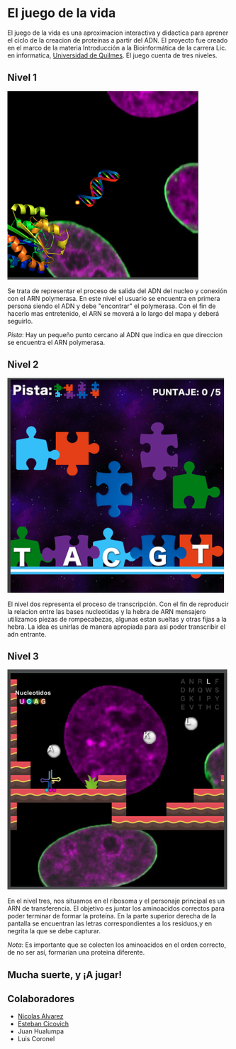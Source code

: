 # El juego de la vida 

El juego de la vida es una aproximacion interactiva y didactica para aprener el ciclo de la creacion de proteinas a partir del ADN. El proyecto fue creado en el marco de la materia Introducción a la Bioinformática de la carrera Lic. en informatica, [Universidad de Quilmes](www.unq.edu.ar). El juego cuenta de tres niveles.

## Nivel 1

![Nivel1](nivel1.png)

Se trata de representar el proceso de salida del ADN del nucleo y conexión con el ARN polymerasa. En este nivel el usuario se encuentra en primera persona siendo el ADN y debe "encontrar" el polymerasa. Con el fin de hacerlo mas entretenido, el ARN se moverá a lo largo del mapa y deberá seguirlo.

*Pista*: Hay un pequeño punto cercano al ADN que indica en que direccion se encuentra el ARN polymerasa.

## Nivel 2

![Nivel2](nivel2.png)

El nivel dos representa el proceso de transcripción. Con el fin de reproducir la relacion entre las bases nucleotidas y la hebra de ARN mensajero utilizamos piezas de rompecabezas, algunas estan sueltas y otras fijas a la hebra. La idea es unirlas de manera apropiada para asi poder transcribir el adn entrante.

## Nivel 3

![Nivel3](nivel3.png)

En el nivel tres, nos situamos en el ribosoma y el personaje principal es un ARN de transferencia. El objetivo es juntar los aminoacidos correctos para poder terminar de formar la proteína.
En la parte superior derecha de la pantalla se encuentran las letras correspondientes a los residuos,y en negrita la que se debe capturar.

*Nota*: Es importante que se colecten los aminoacidos en el orden correcto, de no ser así, formarian una proteina diferente.

## Mucha suerte, y ¡A jugar!
## Colaboradores 
- [Nicolas Alvarez](github.com/nicolas-alv3)
- [Esteban Cicovich](github.com/eacico)
- Juan Hualumpa
- Luis Coronel